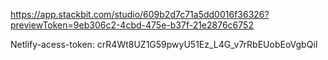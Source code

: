 https://app.stackbit.com/studio/609b2d7c71a5dd0016f36326?previewToken=9eb306c2-4cbd-475e-b37f-21e2876c6752



Netlify-acess-token: crR4Wt8UZ1G59pwyU51Ez_L4G_v7rRbEUobEoVgbQiI

